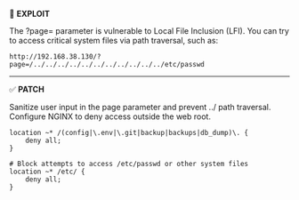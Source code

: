 🚨 **EXPLOIT**

The ?page= parameter is vulnerable to Local File Inclusion (LFI).
You can try to access critical system files via path traversal, such as:

`http://192.168.38.130/?page=/../../../../../../../../../../../etc/passwd`

---

✅ **PATCH**

Sanitize user input in the page parameter and prevent ../ path traversal.
Configure NGINX to deny access outside the web root.

```nginx
location ~* /(config|\.env|\.git|backup|backups|db_dump)\. {
    deny all;
}

# Block attempts to access /etc/passwd or other system files
location ~* /etc/ {
    deny all;
}
```
